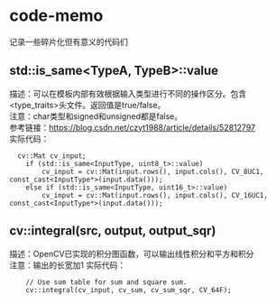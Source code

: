 # code-memo
记录一些碎片化但有意义的代码们

## std::is_same<TypeA, TypeB>::value 
描述：可以在模板内部有效根据输入类型进行不同的操作区分。包含<type_traits>头文件。返回值是true/false。  
注意：char类型和signed和unsigned都是false。  
参考链接：https://blog.csdn.net/czyt1988/article/details/52812797  
实际代码：

```
  cv::Mat cv_input;
	if (std::is_same<InputType, uint8_t>::value)
		cv_input = cv::Mat(input.rows(), input.cols(), CV_8UC1, const_cast<InputType*>(input.data())); 
	else if (std::is_same<InputType, uint16_t>::value)
		cv_input = cv::Mat(input.rows(), input.cols(), CV_16UC1, const_cast<InputType*>(input.data())); 
```

## cv::integral(src, output, output_sqr)
描述：OpenCV已实现的积分图函数，可以输出线性积分和平方和积分  
注意：输出的长宽加1
实际代码：
```
	// Use sum table for sum and square sum.
	cv::integral(cv_input, cv_sum, cv_sum_sqr, CV_64F);
```  

	
